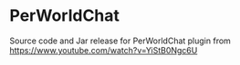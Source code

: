 # PerWorldChat
Source code and Jar release for PerWorldChat plugin from https://www.youtube.com/watch?v=YiStB0Ngc6U
